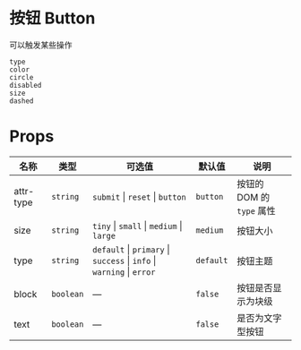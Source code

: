 # 按钮 Button

可以触发某些操作

```demo
type
color
circle
disabled
size
dashed
```

# Props

| 名称 | 类型 | 可选值 | 默认值 | 说明 |
| --- | --- | --- | --- | --- |
| attr-type | `string` | `submit` \| `reset` \| `button` | `button`  | 按钮的 DOM 的 `type` 属性 |
| size | `string` | `tiny` \| `small` \| `medium` \| `large` | `medium` | 按钮大小 |
| type | `string` | `default` \| `primary` \| `success` \| `info` \| `warning` \| `error` | `default` | 按钮主题 |
| block | `boolean` | — | `false` | 按钮是否显示为块级 |
| text | `boolean` | — | `false` | 是否为文字型按钮 |

